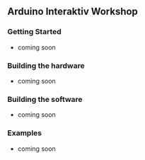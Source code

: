 ## Arduino Interaktiv Workshop
### Getting Started
 * coming soon

### Building the hardware
 * coming soon

### Building the software
 * coming soon

### Examples
 * coming soon

 